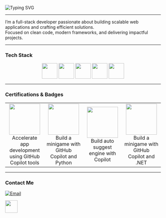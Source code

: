 ![Typing SVG](https://readme-typing-svg.herokuapp.com?font=JetBrains+Mono&size=28&duration=3000&pause=1000&color=007BFF&center=true&vCenter=true&width=600&lines=Hi+👋;I'm+Kevin+Kanyoro;Full-Stack+Developer)


---

I’m a full-stack developer passionate about building scalable web applications and crafting efficient solutions.  
Focused on clean code, modern frameworks, and delivering impactful projects. 

---

### Tech Stack
<p align="center">
  <img src="https://cdn.jsdelivr.net/gh/devicons/devicon/icons/python/python-original.svg" width="50" height="50"/>
  <img src="https://cdn.jsdelivr.net/gh/devicons/devicon/icons/django/django-plain.svg" width="50" height="50"/>
  <img src="https://cdn.jsdelivr.net/gh/devicons/devicon/icons/javascript/javascript-original.svg" width="50" height="50"/>
  <img src="https://cdn.jsdelivr.net/gh/devicons/devicon/icons/react/react-original.svg" width="50" height="50"/>
  <img src="https://cdn.jsdelivr.net/gh/devicons/devicon/icons/postgresql/postgresql-original.svg" width="50" height="50"/>
</p>

---

### Certifications & Badges

<table align="center">
  <tr>
    <td align="center" width="200">
      <a href="https://learn.microsoft.com/api/achievements/share/en-us/Kanyoro-7177/7KY92VDZ?sharingId=2701D08453C419EF">
        <img src="https://learn.microsoft.com/training/achievements/generic-badge.svg" width="100"/>
      </a>
      <br/>
      Accelerate app development using GitHub Copilot tools
    </td>
    <td align="center" width="200">
      <a href="https://learn.microsoft.com/api/achievements/share/en-us/Kanyoro-7177/FM8WEFBX?sharingId=2701D08453C419EF">
        <img src="https://learn.microsoft.com/training/achievements/generic-badge.svg" width="100"/>
      </a>
      <br/>
      Build a minigame with GitHub Copilot and Python
    </td>
    <td align="center" width="200">
      <a href="https://learn.microsoft.com/api/achievements/share/en-us/Kanyoro-7177/ZBAE7NK2?sharingId=2701D08453C419EF">
        <img src="https://learn.microsoft.com/training/achievements/generic-badge.svg" width="100"/>
      </a>
      <br/>
      Build auto suggest engine with Copilot
    </td>
    <td align="center" width="200">
      <a href="https://learn.microsoft.com/api/achievements/share/en-us/Kanyoro-7177/URCF7E23?sharingId=2701D08453C419EF">
        <img src="https://learn.microsoft.com/training/achievements/generic-badge.svg" width="100"/>
      </a>
      <br/>
      Build a minigame with GitHub Copilot and .NET
    </td>
  </tr>
</table>

---

### Contact Me
[![Email](https://img.shields.io/badge/Email-red?style=flat&logo=gmail)](mailto:kevinkanyoro06@gmail.com)

<a href="https://www.linkedin.com/in/kevin-kanyoro-815601305/" target="_blank">
  <img src="https://cdn.jsdelivr.net/gh/devicons/devicon/icons/linkedin/linkedin-original.svg" width="40" height="40"/>
</a> 

